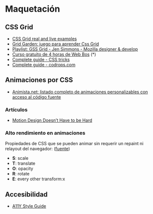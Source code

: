 # Maquetación

## CSS Grid

* [CSS Grid real and live examples](https://gridexamples.com/)
* [Grid Garden: juego para aprender Css Grid](http://cssgridgarden.com/#es)
* [Playlist: GSS Grid - Jen Simmons - Mozilla designer & develop](https://www.youtube.com/playlist?list=PLbSquHt1VCf1x_-1ytlVMT0AMwADlWtc1)
* [Curso gratuito de 4 horas de Web Bos](https://cssgrid.io/) \(\*\)
* [Complete guide - CSS tricks](https://css-tricks.com/snippets/css/complete-guide-grid/)
* [Complete guide - codrops.com](https://tympanus.net/codrops/css_reference/grid/)

## Animaciones por CSS

* [Animista.net: listado completo de animaciones personalizables con acceso al código fuente](http://animista.net/)

### Artículos

* [Motion Design Doesn’t Have to be Hard](https://medium.com/google-design/motion-design-doesnt-have-to-be-hard-33089196e6c2)

### Alto rendimiento en animaciones 

Propiedades de CSS que se pueden animar sin requerir un repaint ni relayout del navegador: \([fuente](https://www.html5rocks.com/en/tutorials/speed/high-performance-animations/)\)

* **S**: scale
* **T**: translate
* **O**: opacity
* **R**: rotate
* **E**: every other transform:x

## Accesibilidad

* [A11Y Style Guide](https://a11y-style-guide.com/style-guide/)





